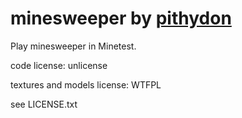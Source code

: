 # minesweeper by [pithydon]

Play minesweeper in Minetest.

code license: unlicense

textures and models license: WTFPL

see LICENSE.txt

[pithydon]: <https://github.com/pithydon>
